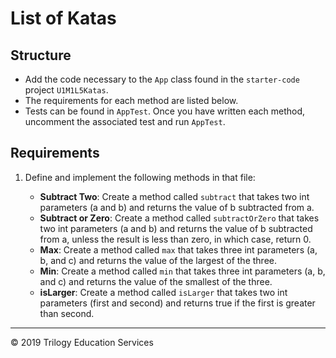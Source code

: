 # List of Katas

## Structure

- Add the code necessary to the `App` class found in the `starter-code` project `U1M1L5Katas`.
- The requirements for each method are listed below.
- Tests can be found in `AppTest`. Once you have written each method, uncomment the associated test and run `AppTest`.

## Requirements

1. Define and implement the following methods in that file:

    - **Subtract Two**: Create a method called `subtract` that takes two int parameters (a and b) and returns the value of b subtracted from a.
    - **Subtract or Zero**: Create a method called `subtractOrZero` that takes two int parameters (a and b) and returns the value of b subtracted from a, unless the result is less than zero, in which case, return 0.
    - **Max**: Create a method called `max` that takes three int parameters (a, b, and c) and returns the value of the largest of the three.
    - **Min**: Create a method called `min` that takes three int parameters (a, b, and c) and returns the value of the smallest of the three.
    - **isLarger**: Create a method called `isLarger` that takes two int parameters (first and second) and returns true if the first is greater than second.

---

© 2019 Trilogy Education Services
